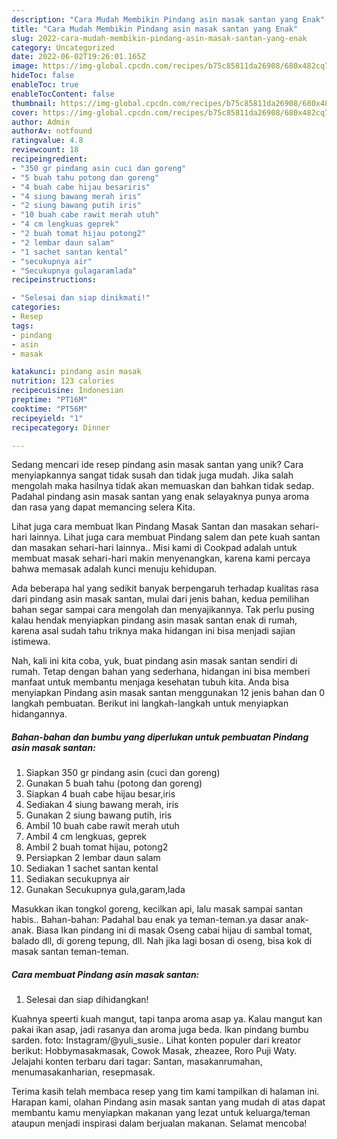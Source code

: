 ```yaml
---
description: "Cara Mudah Membikin Pindang asin masak santan yang Enak"
title: "Cara Mudah Membikin Pindang asin masak santan yang Enak"
slug: 2022-cara-mudah-membikin-pindang-asin-masak-santan-yang-enak
category: Uncategorized
date: 2022-06-02T19:26:01.165Z
image: https://img-global.cpcdn.com/recipes/b75c85811da26908/680x482cq70/pindang-asin-masak-santan-foto-resep-utama.jpg
hideToc: false
enableToc: true
enableTocContent: false
thumbnail: https://img-global.cpcdn.com/recipes/b75c85811da26908/680x482cq70/pindang-asin-masak-santan-foto-resep-utama.jpg
cover: https://img-global.cpcdn.com/recipes/b75c85811da26908/680x482cq70/pindang-asin-masak-santan-foto-resep-utama.jpg
author: Admin
authorAv: notfound
ratingvalue: 4.8
reviewcount: 18
recipeingredient:
- "350 gr pindang asin cuci dan goreng"
- "5 buah tahu potong dan goreng"
- "4 buah cabe hijau besariris"
- "4 siung bawang merah iris"
- "2 siung bawang putih iris"
- "10 buah cabe rawit merah utuh"
- "4 cm lengkuas geprek"
- "2 buah tomat hijau potong2"
- "2 lembar daun salam"
- "1 sachet santan kental"
- "secukupnya air"
- "Secukupnya gulagaramlada"
recipeinstructions:

- "Selesai dan siap dinikmati!"
categories:
- Resep
tags:
- pindang
- asin
- masak

katakunci: pindang asin masak 
nutrition: 123 calories
recipecuisine: Indonesian
preptime: "PT16M"
cooktime: "PT56M"
recipeyield: "1"
recipecategory: Dinner

---
```





Sedang mencari ide resep pindang asin masak santan yang unik? Cara menyiapkannya sangat tidak susah dan tidak juga mudah. Jika salah mengolah maka hasilnya tidak akan memuaskan dan bahkan tidak sedap. Padahal pindang asin masak santan yang enak selayaknya punya aroma dan rasa yang dapat memancing selera Kita.





Lihat juga cara membuat Ikan Pindang Masak Santan dan masakan sehari-hari lainnya. Lihat juga cara membuat Pindang salem dan pete kuah santan dan masakan sehari-hari lainnya.. Misi kami di Cookpad adalah untuk membuat masak sehari-hari makin menyenangkan, karena kami percaya bahwa memasak adalah kunci menuju kehidupan.

Ada beberapa hal yang sedikit banyak berpengaruh terhadap kualitas rasa dari pindang asin masak santan, mulai dari jenis bahan, kedua pemilihan bahan segar sampai cara mengolah dan menyajikannya. Tak perlu pusing kalau hendak menyiapkan pindang asin masak santan enak di rumah, karena asal sudah tahu triknya maka hidangan ini bisa menjadi sajian istimewa.






Nah, kali ini kita coba, yuk, buat pindang asin masak santan sendiri di rumah. Tetap dengan bahan yang sederhana, hidangan ini bisa memberi manfaat untuk membantu menjaga kesehatan tubuh kita. Anda bisa menyiapkan Pindang asin masak santan menggunakan 12 jenis bahan dan 0 langkah pembuatan. Berikut ini langkah-langkah untuk menyiapkan hidangannya.

<!--inarticleads1-->

##### Bahan-bahan dan bumbu yang diperlukan untuk pembuatan Pindang asin masak santan:

1. Siapkan 350 gr pindang asin (cuci dan goreng)
1. Gunakan 5 buah tahu (potong dan goreng)
1. Siapkan 4 buah cabe hijau besar,iris
1. Sediakan 4 siung bawang merah, iris
1. Gunakan 2 siung bawang putih, iris
1. Ambil 10 buah cabe rawit merah utuh
1. Ambil 4 cm lengkuas, geprek
1. Ambil 2 buah tomat hijau, potong2
1. Persiapkan 2 lembar daun salam
1. Sediakan 1 sachet santan kental
1. Sediakan secukupnya air
1. Gunakan Secukupnya gula,garam,lada


Masukkan ikan tongkol goreng, kecilkan api, lalu masak sampai santan habis.. Bahan-bahan: Padahal bau enak ya teman-teman.ya dasar anak-anak. Biasa Ikan pindang ini di masak Oseng cabai hijau di sambal tomat, balado dll, di goreng tepung, dll. Nah jika lagi bosan di oseng, bisa kok di masak santan teman-teman. 

<!--inarticleads2-->

##### Cara membuat Pindang asin masak santan:


1. Selesai dan siap dihidangkan!

Kuahnya speerti kuah mangut, tapi tanpa aroma asap ya. Kalau mangut kan pakai ikan asap, jadi rasanya dan aroma juga beda. Ikan pindang bumbu sarden. foto: Instagram/@yuli_susie.. Lihat konten populer dari kreator berikut: Hobbymasakmasak, Cowok Masak, zheazee, Roro Puji Waty. Jelajahi konten terbaru dari tagar: Santan, masakanrumahan, menumasakanharian, resepmasak. 

Terima kasih telah membaca resep yang tim kami tampilkan di halaman ini. Harapan kami, olahan Pindang asin masak santan yang mudah di atas dapat membantu kamu menyiapkan makanan yang lezat untuk keluarga/teman ataupun menjadi inspirasi dalam berjualan makanan. Selamat mencoba!
